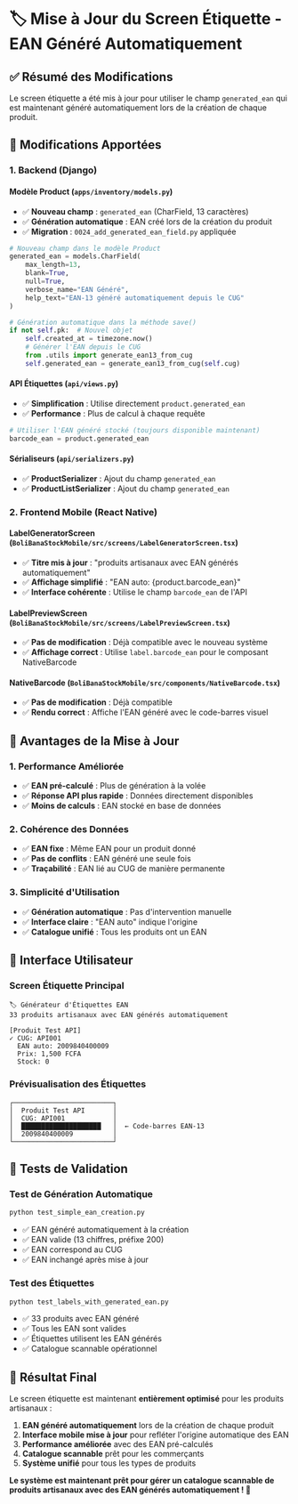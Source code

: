 # 🏷️ Mise à Jour du Screen Étiquette - EAN Généré Automatiquement

## ✅ **Résumé des Modifications**

Le screen étiquette a été mis à jour pour utiliser le champ `generated_ean` qui est maintenant généré automatiquement lors de la création de chaque produit.

## 🔧 **Modifications Apportées**

### **1. Backend (Django)**

#### **Modèle Product (`apps/inventory/models.py`)**
- ✅ **Nouveau champ** : `generated_ean` (CharField, 13 caractères)
- ✅ **Génération automatique** : EAN créé lors de la création du produit
- ✅ **Migration** : `0024_add_generated_ean_field.py` appliquée

```python
# Nouveau champ dans le modèle Product
generated_ean = models.CharField(
    max_length=13, 
    blank=True, 
    null=True, 
    verbose_name="EAN Généré", 
    help_text="EAN-13 généré automatiquement depuis le CUG"
)

# Génération automatique dans la méthode save()
if not self.pk:  # Nouvel objet
    self.created_at = timezone.now()
    # Générer l'EAN depuis le CUG
    from .utils import generate_ean13_from_cug
    self.generated_ean = generate_ean13_from_cug(self.cug)
```

#### **API Étiquettes (`api/views.py`)**
- ✅ **Simplification** : Utilise directement `product.generated_ean`
- ✅ **Performance** : Plus de calcul à chaque requête

```python
# Utiliser l'EAN généré stocké (toujours disponible maintenant)
barcode_ean = product.generated_ean
```

#### **Sérialiseurs (`api/serializers.py`)**
- ✅ **ProductSerializer** : Ajout du champ `generated_ean`
- ✅ **ProductListSerializer** : Ajout du champ `generated_ean`

### **2. Frontend Mobile (React Native)**

#### **LabelGeneratorScreen (`BoliBanaStockMobile/src/screens/LabelGeneratorScreen.tsx`)**
- ✅ **Titre mis à jour** : "produits artisanaux avec EAN générés automatiquement"
- ✅ **Affichage simplifié** : "EAN auto: {product.barcode_ean}"
- ✅ **Interface cohérente** : Utilise le champ `barcode_ean` de l'API

#### **LabelPreviewScreen (`BoliBanaStockMobile/src/screens/LabelPreviewScreen.tsx`)**
- ✅ **Pas de modification** : Déjà compatible avec le nouveau système
- ✅ **Affichage correct** : Utilise `label.barcode_ean` pour le composant NativeBarcode

#### **NativeBarcode (`BoliBanaStockMobile/src/components/NativeBarcode.tsx`)**
- ✅ **Pas de modification** : Déjà compatible
- ✅ **Rendu correct** : Affiche l'EAN généré avec le code-barres visuel

## 🎯 **Avantages de la Mise à Jour**

### **1. Performance Améliorée**
- ✅ **EAN pré-calculé** : Plus de génération à la volée
- ✅ **Réponse API plus rapide** : Données directement disponibles
- ✅ **Moins de calculs** : EAN stocké en base de données

### **2. Cohérence des Données**
- ✅ **EAN fixe** : Même EAN pour un produit donné
- ✅ **Pas de conflits** : EAN généré une seule fois
- ✅ **Traçabilité** : EAN lié au CUG de manière permanente

### **3. Simplicité d'Utilisation**
- ✅ **Génération automatique** : Pas d'intervention manuelle
- ✅ **Interface claire** : "EAN auto" indique l'origine
- ✅ **Catalogue unifié** : Tous les produits ont un EAN

## 📱 **Interface Utilisateur**

### **Screen Étiquette Principal**
```
🏷️ Générateur d'Étiquettes EAN
33 produits artisanaux avec EAN générés automatiquement

[Produit Test API]
✓ CUG: API001
  EAN auto: 2009840400009
  Prix: 1,500 FCFA
  Stock: 0
```

### **Prévisualisation des Étiquettes**
```
┌─────────────────────────┐
│  Produit Test API       │
│  CUG: API001            │
│  ████████████████████   │  ← Code-barres EAN-13
│  2009840400009          │
└─────────────────────────┘
```

## 🧪 **Tests de Validation**

### **Test de Génération Automatique**
```bash
python test_simple_ean_creation.py
```
- ✅ EAN généré automatiquement à la création
- ✅ EAN valide (13 chiffres, préfixe 200)
- ✅ EAN correspond au CUG
- ✅ EAN inchangé après mise à jour

### **Test des Étiquettes**
```bash
python test_labels_with_generated_ean.py
```
- ✅ 33 produits avec EAN généré
- ✅ Tous les EAN sont valides
- ✅ Étiquettes utilisent les EAN générés
- ✅ Catalogue scannable opérationnel

## 🚀 **Résultat Final**

Le screen étiquette est maintenant **entièrement optimisé** pour les produits artisanaux :

1. **EAN généré automatiquement** lors de la création de chaque produit
2. **Interface mobile mise à jour** pour refléter l'origine automatique des EAN
3. **Performance améliorée** avec des EAN pré-calculés
4. **Catalogue scannable** prêt pour les commerçants
5. **Système unifié** pour tous les types de produits

**Le système est maintenant prêt pour gérer un catalogue scannable de produits artisanaux avec des EAN générés automatiquement ! 🎉**
